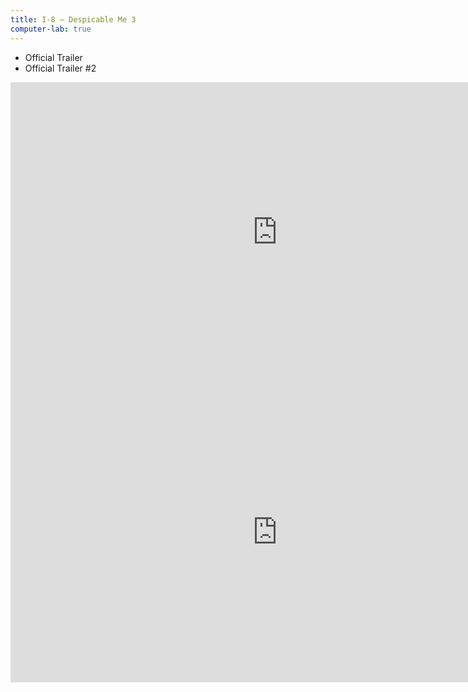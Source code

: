 ```yaml
---
title: I-8 — Despicable Me 3
computer-lab: true
---
```


- Official Trailer
- Official Trailer #2

<iframe width="854" height="480" src="https://www.youtube.com/embed/6DBi41reeF0" frameborder="0" allowfullscreen></iframe>

<iframe width="854" height="480" src="https://www.youtube.com/embed/euz-KBBfAAo" frameborder="0" allowfullscreen></iframe>

